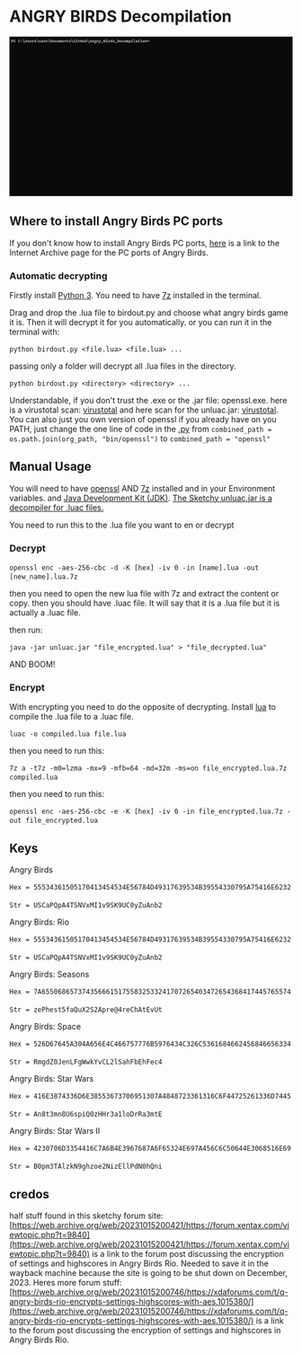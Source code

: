 # ANGRY BIRDS Decompilation

![Preview of using Angry Birds Decompilation repo, birdout.py](.github/preview.gif)

## Where to install Angry Birds PC ports

If you don't know how to install Angry Birds PC ports, [here](https://archive.org/details/angry-birds-pc) is a link to the Internet Archive page for the PC ports of Angry Birds.

### Automatic decrypting

Firstly install [Python 3](https://www.python.org/downloads/).
You need to have [7z](https://www.7-zip.org/download.html) installed in the terminal.

Drag and drop the .lua file to birdout.py and choose what angry birds game it is. Then it will decrypt it for you automatically.
or you can run it in the terminal with:

    python birdout.py <file.lua> <file.lua> ...

passing only a folder will decrypt all .lua files in the directory.

    python birdout.py <directory> <directory> ...

Understandable, if you don't trust the .exe or the .jar file: openssl.exe. here is a virustotal scan: [virustotal](https://www.virustotal.com/gui/file/be0f086b9303fd52b6f5ec094c753c2b68f02559eb462f23929e72a6996eb1f8/detection/f-be0f086b9303fd52b6f5ec094c753c2b68f02559eb462f23929e72a6996eb1f8-1703249224)
and here scan for the unluac.jar: [virustotal](https://www.virustotal.com/gui/file/50f23c0b1cb85cc2bd07055ce782a918fdcb5d36d18d268b9606298d801bbb6e/detection/f-50f23c0b1cb85cc2bd07055ce782a918fdcb5d36d18d268b9606298d801bbb6e-1689512688). You can also just you own version of openssl if you already have on you PATH, just change the one line of code in the [.py](https://github.com/jooapa/Angry_Birds_Decompilation/blob/master/birdout.py#L119) from `combined_path = os.path.join(org_path, "bin/openssl")` to `combined_path = "openssl"`

## Manual Usage

You will need to have [openssl](https://sourceforge.net/projects/openssl/) AND [7z](https://www.7-zip.org/download.html) installed and in your Environment variables.
and [Java Development Kit (JDK)](https://www.freecodecamp.org/news/how-to-set-up-java-development-environment-a-comprehensive-guide/). [The Sketchy unluac.jar is a decompiler for .luac files.](https://sourceforge.net/projects/unluac/)

You need to run this to the .lua file you want to en or decrypt

### Decrypt

    openssl enc -aes-256-cbc -d -K [hex] -iv 0 -in [name].lua -out [new_name].lua.7z
then you need to open the new lua file with 7z and extract the content or copy.
then you should have .luac file. It will say that it is a .lua file but it is actually a .luac file.

then run:

    java -jar unluac.jar "file_encrypted.lua" > "file_decrypted.lua"
AND BOOM!

### Encrypt

With encrypting you need to do the opposite of decrypting.
Install [lua](https://www.lua.org/download.html)
to compile the .lua file to a .luac file.

    luac -o compiled.lua file.lua

then you need to run this:

    7z a -t7z -m0=lzma -mx=9 -mfb=64 -md=32m -ms=on file_encrypted.lua.7z compiled.lua

then you need to run this:

    openssl enc -aes-256-cbc -e -K [hex] -iv 0 -in file_encrypted.lua.7z -out file_encrypted.lua

## Keys

Angry Birds

    Hex = 55534361505170413454534E56784D49317639534B39554330795A75416E6232
    
    Str = USCaPQpA4TSNVxMI1v9SK9UC0yZuAnb2

Angry Birds: Rio

    Hex = 55534361505170413454534E56784D49317639534B39554330795A75416E6232

    Str = USCaPQpA4TSNVxMI1v9SK9UC0yZuAnb2

Angry Birds: Seasons

    Hex = 7A65506865737435666151755832533241707265403472654368417445765574
    
    Str = zePhest5faQuX2S2Apre@4reChAtEvUt

Angry Birds: Space

    Hex = 526D67645A304A656E4C466757776B5976434C326C5361684662456846656334
    
    Str = RmgdZ0JenLFgWwkYvCL2lSahFbEhFec4

Angry Birds: Star Wars

    Hex = 416E3874336D6E38553673706951307A4848723361316C6F44725261336D7445
    
    Str = An8t3mn8U6spiQ0zHHr3a1loDrRa3mtE

Angry Birds: Star Wars II

    Hex = 4230706D3354416C7A6B4E3967687A6F65324E697A456C6C50644E3068516E69
    
    Str = B0pm3TAlzkN9ghzoe2NizEllPdN0hQni

## credos

half stuff found in this sketchy forum site:
    [https://web.archive.org/web/20231015200421/https://forum.xentax.com/viewtopic.php?t=9840](https://web.archive.org/web/20231015200421/https://forum.xentax.com/viewtopic.php?t=9840) is a link to the forum post discussing the encryption of settings and highscores in Angry Birds Rio.
Needed to save it in the wayback machine because the site is going to be shut down on December, 2023.
Heres more forum stuff:
[https://web.archive.org/web/20231015200746/https://xdaforums.com/t/q-angry-birds-rio-encrypts-settings-highscores-with-aes.1015380/](https://web.archive.org/web/20231015200746/https://xdaforums.com/t/q-angry-birds-rio-encrypts-settings-highscores-with-aes.1015380/) is a link to the forum post discussing the encryption of settings and highscores in Angry Birds Rio.
